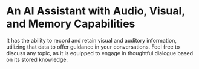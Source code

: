 # An AI Assistant with Audio, Visual, and Memory Capabilities

It has the ability to record and retain visual and auditory information, utilizing that data to offer guidance in your conversations. Feel free to discuss any topic, as it is equipped to engage in thoughtful dialogue based on its stored knowledge.
